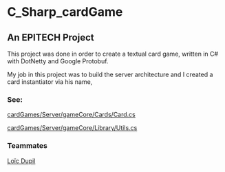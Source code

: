 # C_Sharp_cardGame

## An EPITECH Project

This project was done in order to create a textual card game, written in C# with DotNetty and Google Protobuf.

My job in this project was to build the server architecture and I created a card instantiator via his name,

### See: 
[cardGames/Server/gameCore/Cards/Card.cs](https://github.com/loic-lopez/C_Sharp_cardGame/blob/master/cardGames/Server/gameCore/Cards/Card.cs)

[cardGames/Server/gameCore/Library/Utils.cs](https://github.com/loic-lopez/C_Sharp_cardGame/blob/master/cardGames/Server/gameCore/Library/Utils.cs)



### Teammates

[Loïc Dupil](https://github.com/Dupil)
